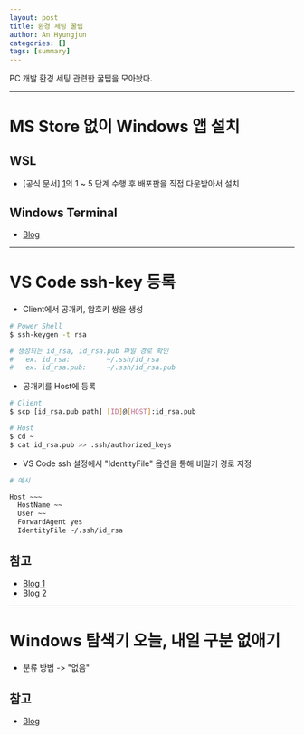 ```yaml
---
layout: post
title: 환경 세팅 꿀팁
author: An Hyungjun
categories: []
tags: [summary]
---
```


PC 개발 환경 세팅 관련한 꿀팁을 모아놨다.

--------------------------------------------------------------------------------

# MS Store 없이 Windows 앱 설치

## WSL
- [공식 문서] [1]의 1 ~ 5 단계 수행 후 배포판을 직접 다운받아서 설치

[1]: https://docs.microsoft.com/ko-kr/windows/wsl/install-manual

## Windows Terminal
- [Blog](https://hackmd.io/@ss14/windows-terminal#)

--------------------------------------------------------------------------------

# VS Code ssh-key 등록

- Client에서 공개키, 암호키 쌍을 생성

```bash
# Power Shell
$ ssh-keygen -t rsa

# 생성되는 id_rsa, id_rsa.pub 파일 경로 확인
# 	ex. id_rsa: 		~/.ssh/id_rsa
# 	ex. id_rsa.pub: 	~/.ssh/id_rsa.pub
```

- 공개키를 Host에 등록
```bash
# Client
$ scp [id_rsa.pub path] [ID]@[HOST]:id_rsa.pub

# Host
$ cd ~
$ cat id_rsa.pub >> .ssh/authorized_keys
```

- VS Code ssh 설정에서 "IdentityFile" 옵션을 통해 비밀키 경로 지정
```bash
# 예시

Host ~~~
  HostName ~~
  User ~~
  ForwardAgent yes
  IdentityFile ~/.ssh/id_rsa
```

## 참고
- [Blog 1](https://otugi.tistory.com/344)
- [Blog 2](https://snwo.tistory.com/173)

--------------------------------------------------------------------------------

# Windows 탐색기 오늘, 내일 구분 없애기
- 분류 방법 -> "없음"

## 참고
- [Blog](https://m-sooriya.tistory.com/266)
